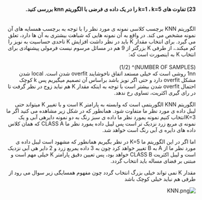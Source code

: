 
<div dir="rtl">
  
 #### 23)  تفاوت های k=1 ، k=5 را در یک داده ی فرضی با الگوریتم knn بررسی کنید. 
  
  <br/>
  الگوریتم KNN برچسب کلاسی نمونه ی مورد نظر را با توجه به برچسب همسایه های آن نمونه مشخص می کند.
  در واقع به آن نمونه هایی که شباهت بیشتری به آن ها دارد، تعلق می گیرد. 
  برای انتخاب مقدار K باید در نظر داشت افزایش K تاحدی حساسیت به نویز را کم میکند.، از طرفی K بزرگتر از 9 هم در مسائل مرسوم نیست 
  فرمولی پیشنهادی برای انتخاب K   به اینصورت است که:
  <div/>
  <br/>
  (NUMBER OF SAMPLES)^ (1/2)
  
  <div dir="rtl">
     1nn روشی است که خیلی مستعد اتفاق ناخوشایند overfit شدن است. local شدن مشکل overfit دارد  و حتی اگر نویز باشد براساس آن تصمیم میگیریم  پس k کوچک احتمال overfit شدن بیشتر است
  با توجه به اینکه مقدار K هم نباید زوج در نظر گرفت تا در رای گیری اکثریت، تساوی رخ ندهد.
  
  الگوریتم KNN الگوریتمی است که وابسته به پارامتر K است و با تغییر K میتواند حتی لیبل داده ی مورد نظر ما متفاوت شود.
  همانطور که در شکل زیر مشاهده می کنید اگر ما K=3انتخاب کنیم  نمونه یمورد نظر ما داده ی سبز رنگ به دو نمونه دایرهی آبی و یک نمونه ی مربع زرد نزدیک تر است  پس لیبل داده یمورد نظر ما  CLASS A که همان کلاس داده های دایره ی آبی رنگ است خواهد شد.
  
  اما اگر در این الگوریتم ما K=5 در نظر بگیریم همانطور که مشهود است لیبل داده ی مورد نظر ما از A به B تغییر خواهد کرد چون به 3 داده یمربع زرد و 2 دایر هی آبی نزدیک است و لیبل اکثریت CLASS B خواهد بود، پس تعیین دقیق پارامتر K خیلی مهم است و مبتنی بر فضای مساله باید انتخاب گردد. 
  
  مقدار K نمی تواند خیلی بزرگ انتخاب گردد چون مفهوم همسایگی زیر سوال می رود از طرفی هم نباید خیلی کوچک باشد 

 ![KNN.png](https://github.com/semnan-university-ai/machine-learning-class/blob/main/excersiecs/smahdimoghaddasi/EXC%20(23)/KNN.png)
    
 
